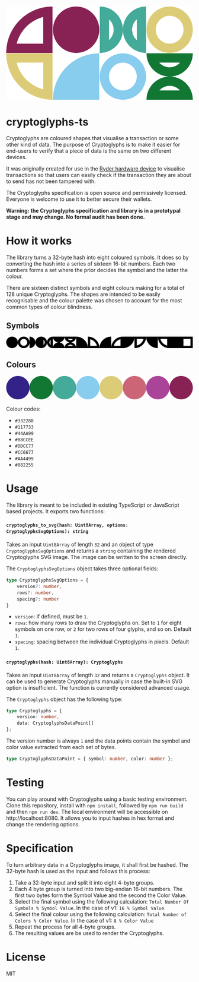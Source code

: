 ![Cryptoglyphs v1](reference/example.svg)

# cryptoglyphs-ts

Cryptoglyphs are coloured shapes that visualise a transaction or some other kind of data. The purpose of Cryptoglyphs is to make it easier for end-users to verify that a piece of data is the same on two different devices.

It was originally created for use in the [Ryder hardware device](https://ryder.id) to visualise transactions so that users can easily check if the transaction they are about to send has not been tampered with.

The Cryptoglyphs specification is open source and permissively licensed. Everyone is welcome to use it to better secure their wallets.

**Warning: the Cryptoglyphs specification and library is in a prototypal stage and may change. No formal audit has been done.**

# How it works

The library turns a 32-byte hash into eight coloured symbols. It does so by converting the hash into a series of sixteen 16-bit numbers. Each two numbers forms a set where the prior decides the symbol and the latter the colour.

There are sixteen distinct symbols and eight colours making for a total of 128 unique Cryptoglyphs. The shapes are intended to be easily recognisable and the colour palette was chosen to account for the most common types of colour blindness.

## Symbols

![All Cryptoglyph v1 symbols](reference/shapes.svg)

## Colours

![All Cryptoglyph v1 colours](reference/colors.svg)

Colour codes:

- `#332288`
- `#117733`
- `#44AA99`
- `#88CCEE`
- `#DDCC77`
- `#CC6677`
- `#AA4499`
- `#882255`

# Usage

The library is meant to be included in existing TypeScript or JavaScript based projects. It exports two functions:

#### `cryptoglyphs_to_svg(hash: Uint8Array, options: CryptoglyphsSvgOptions): string`

Takes an input `Uint8Array` of length `32` and an object of type `CryptoglyphsSvgOptions` and returns a `string` containing the rendered Cryptoglyphs SVG image. The image can be written to the screen directly.

The `CryptoglyphsSvgOptions` object takes three optional fields:

```ts
type CryptoglyphsSvgOptions = {
	version?: number,
	rows?: number,
	spacing?: number
}
```

- `version`: if defined, must be `1`.
- `rows`: how many rows to draw the Cryptoglyphs on. Set to `1` for eight symbols on one row, or `2` for two rows of four glyphs, and so on. Default `1`.
- `spacing`: spacing between the individual Cryptoglyphs in pixels. Default `1`.

#### `cryptoglyphs(hash: Uint8Array): Cryptoglyphs`

Takes an input `Uint8Array` of length `32` and returns a `Cryptoglyphs` object. It can be used to generate Cryptoglyphs manually in case the built-in SVG option is insufficient. The function is currently considered advanced usage.

The `Cryptoglyphs` object has the following type:

```ts
type Cryptoglyphs = {
	version: number,
	data: CryptoglyphsDataPoint[]
};
```

The version number is always `1` and the data points contain the symbol and color value extracted from each set of bytes.

```ts
type CryptoglyphsDataPoint = { symbol: number, color: number };
```

# Testing

You can play around with Cryptoglyphs using a basic testing environment. Clone this repository, install with `npm install`, followed by `npm run build` and then `npm run dev`. The local environment will be accessible on http://localhost:8080. It allows you to input hashes in hex format and change the rendering options.

# Specification

To turn arbitrary data in a Cryptoglyphs image, it shall first be hashed. The 32-byte hash is used as the input and follows this process:

1. Take a 32-byte input and split it into eight 4-byte groups.
2. Each 4 byte group is turned into two big-endian 16-bit numbers. The first two bytes form the Symbol Value and the second the Color Value.
3. Select the final symbol using the following calculation: `Total Number Of Symbols % Symbol Value`. In the case of v1: `16 % Symbol Value`.
4. Select the final colour using the following calculation: `Total Number of Colors % Color Value`. In the case of v1: `8 % Color Value`
5. Repeat the process for all 4-byte groups.
6. The resulting values are be used to render the Cryptoglyphs.


# License

MIT
